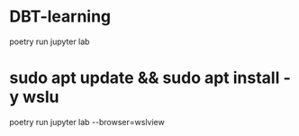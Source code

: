# DBT-learning

poetry run jupyter lab

# sudo apt update && sudo apt install -y wslu
poetry run jupyter lab --browser=wslview

